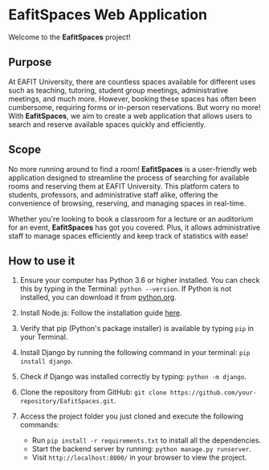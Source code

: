 # EafitSpaces Web Application

Welcome to the **EafitSpaces** project!

## Purpose

At EAFIT University, there are countless spaces available for different uses such as teaching, tutoring, student group meetings, administrative meetings, and much more. However, booking these spaces has often been cumbersome, requiring forms or in-person reservations. But worry no more! With **EafitSpaces**, we aim to create a web application that allows users to search and reserve available spaces quickly and efficiently.

## Scope

No more running around to find a room! **EafitSpaces** is a user-friendly web application designed to streamline the process of searching for available rooms and reserving them at EAFIT University. This platform caters to students, professors, and administrative staff alike, offering the convenience of browsing, reserving, and managing spaces in real-time.

Whether you're looking to book a classroom for a lecture or an auditorium for an event, **EafitSpaces** has got you covered. Plus, it allows administrative staff to manage spaces efficiently and keep track of statistics with ease!

## How to use it

1. Ensure your computer has Python 3.6 or higher installed. You can check this by typing in the Terminal: `python --version`. If Python is not installed, you can download it from [python.org](https://www.python.org/).

2. Install Node.js: Follow the installation guide [here](https://nodejs.org/en).

3. Verify that pip (Python's package installer) is available by typing `pip` in your Terminal.

4. Install Django by running the following command in your terminal: `pip install django`.

5. Check if Django was installed correctly by typing: `python -m django`.

6. Clone the repository from GitHub: `git clone https://github.com/your-repository/EafitSpaces.git`.

7. Access the project folder you just cloned and execute the following commands:
    - Run `pip install -r requirements.txt` to install all the dependencies.
    - Start the backend server by running: `python manage.py runserver`.
    - Visit `http://localhost:8000/` in your browser to view the project.

